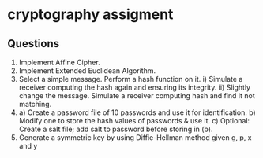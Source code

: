 # cryptography assigment

## Questions

1.  Implement Affine Cipher.
2.  Implement Extended Euclidean Algorithm.
3.  Select a simple message. Perform a hash function on it.
    i) Simulate a receiver computing the hash again and ensuring its integrity.
    ii) Slightly change the message. Simulate a receiver computing hash and find it not
    matching.
4.  a) Create a password file of 10 passwords and use it for identification.
    b) Modify one to store the hash values of passwords & use it.
    c) Optional: Create a salt file; add salt to password before storing in (b).
5.  Generate a symmetric key by using Diffie-Hellman method given g, p, x and y
